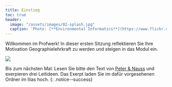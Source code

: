 ```yaml
---
title: Einstieg
toc: true
header:
  image: "/assets/images/02-splash.jpg"
  caption: 'Photo: [**Environmental Informatics**](https://www.flickr.com/photos/environmentalinformatics-marburg/29395927104/in/album-72157633683022206/)'
---
```


Willkommen im Profwerk! In dieser ersten Sitzung reflektieren Sie Ihre Motivation Geographielehrkraft zu werden und steigen in das Modul ein. 
<!--more-->

<img src="../assets/images/Modulplan.png">



Bis zum nächsten Mal:
Lesen Sie bitte den Text von [Peter & Nauss](https://link.springer.com/chapter/10.1007/978-3-658-29194-5_6) und exerpieren drei Leitideen. Das Exerpt laden Sie im dafür vorgesehenen Ordner im Ilias hoch. 
{: .notice--success}


